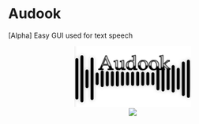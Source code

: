 # Audook
[Alpha]
Easy GUI used for text speech

<p align="center"> 
<img src="https://github.com/heitor57/audook/blob/master/images/audooklogo.png?style=center">
<br>
<img src="https://i.imgur.com/Q6KqKxY.png">
</p>
